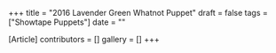 +++
title = "2016 Lavender Green Whatnot Puppet"
draft = false
tags = ["Showtape Puppets"]
date = ""

[Article]
contributors = []
gallery = []
+++